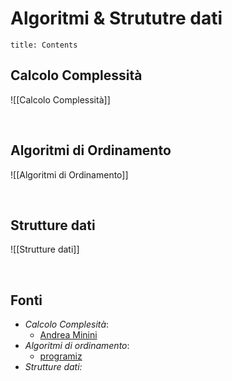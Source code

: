 # Algoritmi & Strututre dati

```toc
title: Contents

```



## Calcolo Complessità
![[Calcolo Complessità]]

<div style="page-break-after: always; visibility:hidden">\pagebreak</div>

## Algoritmi di Ordinamento
![[Algoritmi di Ordinamento]]


<div style="page-break-after: always; visibility: hidden"> 
\pagebreak 
</div>

## Strutture dati
![[Strutture dati]]

<div style="page-break-after: always; visibility: hidden"> 
\pagebreak 
</div>

## Fonti

- *Calcolo Complesità*: 
	- [Andrea Minini](https://www.andreaminini.com/informatica/algoritmo/complessita-algoritmo)
- *Algoritmi di ordinamento*: 
	- [programiz](https://www.programiz.com/dsa/sorting-algorithm)
- *Strutture dati:*